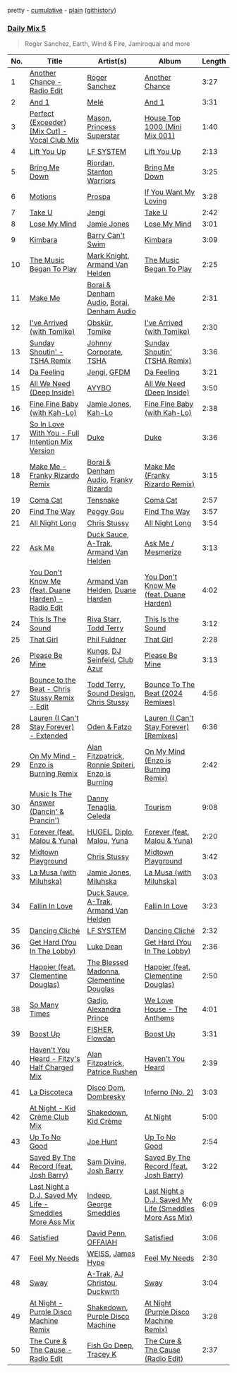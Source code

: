 pretty - [cumulative](/playlists/cumulative/Daily%20Mix%205.md) - [plain](/playlists/plain/37i9dQZF1E36TO0q54WsJv) ([githistory](https://github.githistory.xyz/vitokorn/spotify-playlist-archive/blob/master/playlists/plain/37i9dQZF1E36TO0q54WsJv))
### [Daily Mix 5](https://open.spotify.com/playlist/37i9dQZF1E36TO0q54WsJv)

> Roger Sanchez, Earth, Wind & Fire, Jamiroquai and more

| No. | Title | Artist(s) | Album | Length |
|---|---|---|---|---|
| 1 | [Another Chance - Radio Edit](https://open.spotify.com/track/0EoGXXi91KSqAIY7SSgizW) | [Roger Sanchez](https://open.spotify.com/artist/1HT9k1ZSUL9IczSstOAgWJ) | [Another Chance](https://open.spotify.com/album/7Mn4QEaFm9H2hVrfLdgocm) | 3:27 |
| 2 | [And 1](https://open.spotify.com/track/3jY03u0KugM4iPu0nKbJnn) | [Melé](https://open.spotify.com/artist/6EZO7Baz0SIFskWTO1GHqX) | [And 1](https://open.spotify.com/album/5qO7TlsQmMhQ5LomtBrKlT) | 3:31 |
| 3 | [Perfect (Exceeder) [Mix Cut] - Vocal Club Mix](https://open.spotify.com/track/4wfDTyTss4m46JBv2oXHKl) | [Mason](https://open.spotify.com/artist/307erl4VjT1dZDMYpneZqd), [Princess Superstar](https://open.spotify.com/artist/7JQn9DfFTtsFTg2dFc75jM) | [House Top 1000 (Mini Mix 001)](https://open.spotify.com/album/4ACcx9CYYB16a18URaIgbu) | 1:40 |
| 4 | [Lift You Up](https://open.spotify.com/track/766OCy2QMl814sxiR1gl6v) | [LF SYSTEM](https://open.spotify.com/artist/0HxX6imltnNXJyQhu4nsiO) | [Lift You Up](https://open.spotify.com/album/1UtcVAhnTCM1eqnCVZLEaI) | 2:13 |
| 5 | [Bring Me Down](https://open.spotify.com/track/2VIZvfKJFT2YHqHqkM2qhs) | [Riordan](https://open.spotify.com/artist/68rU1sdZ0HjxjEC5YnSmao), [Stanton Warriors](https://open.spotify.com/artist/7GeAzBsalYANXTi1ReOm1R) | [Bring Me Down](https://open.spotify.com/album/0zNUqbx2KGZxAlvwxTKAvs) | 3:25 |
| 6 | [Motions](https://open.spotify.com/track/17uHvLtwD5GefKQECNBUv8) | [Prospa](https://open.spotify.com/artist/6HabM2PUM519iIxervGWSb) | [If You Want My Loving](https://open.spotify.com/album/7DF7P83D9H9q6e6LXLr5JH) | 3:28 |
| 7 | [Take U](https://open.spotify.com/track/1YwWHm6Ad1fizVPaQ8nrco) | [Jengi](https://open.spotify.com/artist/4lgrPvofm0IT605L9OrOTN) | [Take U](https://open.spotify.com/album/1BsEalQCwpuAbqQloCDY9u) | 2:42 |
| 8 | [Lose My Mind](https://open.spotify.com/track/5cJZzpcqdwkUvD2f88wcgS) | [Jamie Jones](https://open.spotify.com/artist/4admDxmnri5Zco0xYrJ0ji) | [Lose My Mind](https://open.spotify.com/album/4lSzteItXYPqDJNTMOVnX6) | 3:01 |
| 9 | [Kimbara](https://open.spotify.com/track/3iHrGCUXfZ4BoOy615Ydbk) | [Barry Can't Swim](https://open.spotify.com/artist/0vTVU0KH0CVzijsoKGsTPl) | [Kimbara](https://open.spotify.com/album/2lrh7eGF5BhF70i5VPJ3Nu) | 3:09 |
| 10 | [The Music Began To Play](https://open.spotify.com/track/5jOhS3S7vTj9yQ4UmEk8qj) | [Mark Knight](https://open.spotify.com/artist/3h11MHQeCrcsUgRRijI1zL), [Armand Van Helden](https://open.spotify.com/artist/3cQA9WH8liZfeja1DxcDYE) | [The Music Began To Play](https://open.spotify.com/album/1RPFQ2LTLiHL7hxRwL8RZc) | 2:25 |
| 11 | [Make Me](https://open.spotify.com/track/6RaaQvkGUe8Je8yAkdwQNm) | [Borai & Denham Audio](https://open.spotify.com/artist/6QsxKDNLJbtYqxb2wRmsu1), [Borai](https://open.spotify.com/artist/5H8NL83Hl16bYRy4LCqriO), [Denham Audio](https://open.spotify.com/artist/2gyrzIEBDddx6GsW60DnW1) | [Make Me](https://open.spotify.com/album/3T7bNNnQ5b8BgsaF43jGku) | 2:31 |
| 12 | [I've Arrived (with Tomike)](https://open.spotify.com/track/2EPbupudXMt2oYC3iyl31o) | [Obskür](https://open.spotify.com/artist/29MTNlaVntQaQiDyj8KGwx), [Tomike](https://open.spotify.com/artist/1kETB3sIaKJ2uuC9xb6eCI) | [I've Arrived (with Tomike)](https://open.spotify.com/album/2W1UzcHNaKiSHpbAgMnWZM) | 2:30 |
| 13 | [Sunday Shoutin' - TSHA Remix](https://open.spotify.com/track/1VQgubfXwqYMBQk0vSElUz) | [Johnny Corporate](https://open.spotify.com/artist/6A0j8wMkDZSYmChVs9m9e2), [TSHA](https://open.spotify.com/artist/2kLa7JZu4Ijdz1Gle2khZh) | [Sunday Shoutin' (TSHA Remix)](https://open.spotify.com/album/3rREI7NpOx1er6ElbQEiUC) | 3:36 |
| 14 | [Da Feeling](https://open.spotify.com/track/3yAZRpEbliOJUnZH3478xG) | [Jengi](https://open.spotify.com/artist/4lgrPvofm0IT605L9OrOTN), [GFDM](https://open.spotify.com/artist/6AIKpm3NV3gJ4UrvrMCJIj) | [Da Feeling](https://open.spotify.com/album/0cNGG4vhhA9ZL2gdmlbvYm) | 3:21 |
| 15 | [All We Need (Deep Inside)](https://open.spotify.com/track/4QH1B0fYwxCmFkY8bxhocr) | [AYYBO](https://open.spotify.com/artist/0YVquC9RaJLYFNmlJFzkTV) | [All We Need (Deep Inside)](https://open.spotify.com/album/18DfikKMks3PcTBfNIhBr9) | 3:50 |
| 16 | [Fine Fine Baby (with Kah-Lo)](https://open.spotify.com/track/5wEZ2qosMq4JnIY050e7GO) | [Jamie Jones](https://open.spotify.com/artist/4admDxmnri5Zco0xYrJ0ji), [Kah-Lo](https://open.spotify.com/artist/59iOp415oyqGlBHyAhu4z3) | [Fine Fine Baby (with Kah-Lo)](https://open.spotify.com/album/5ZN7pH0k8botEVXsKCGVdb) | 2:38 |
| 17 | [So In Love With You - Full Intention Mix Version](https://open.spotify.com/track/6Vja9QrWtd6ZGKIcziBQjg) | [Duke](https://open.spotify.com/artist/5kARVtC2AG0DnhgrFBCbGR) | [Duke](https://open.spotify.com/album/1DE2FenrgY7vr8ZUMLTGci) | 3:36 |
| 18 | [Make Me - Franky Rizardo Remix](https://open.spotify.com/track/57508shL0obX0KUOUL8CJk) | [Borai & Denham Audio](https://open.spotify.com/artist/6QsxKDNLJbtYqxb2wRmsu1), [Franky Rizardo](https://open.spotify.com/artist/2UgphhGSlC9QWgaZWUOCkl) | [Make Me (Franky Rizardo Remix)](https://open.spotify.com/album/42c7JYNk4kOlZhBnZZoPI0) | 3:15 |
| 19 | [Coma Cat](https://open.spotify.com/track/48gv7cE3Fs4DNNSgWkbu1f) | [Tensnake](https://open.spotify.com/artist/75nC6MXUalYZSOd7OfNkwq) | [Coma Cat](https://open.spotify.com/album/6nw5kO6PPxOI2RzuNX7Bya) | 2:57 |
| 20 | [Find The Way](https://open.spotify.com/track/0f7ROOquhmSpNgbBeWh0hn) | [Peggy Gou](https://open.spotify.com/artist/2mLA48B366zkELXYx7hcDN) | [Find The Way](https://open.spotify.com/album/11pq24uahxvbUMhXhmRdcN) | 3:57 |
| 21 | [All Night Long](https://open.spotify.com/track/7b4twDZXjQf8gyQGSvySZd) | [Chris Stussy](https://open.spotify.com/artist/3BxjasMelf9pKaE4f7Y0So) | [All Night Long](https://open.spotify.com/album/6v4ZkEMI1Q20fX4Yrg7d2v) | 3:54 |
| 22 | [Ask Me](https://open.spotify.com/track/05QGJav2nGJ9qdQ3vG9A9t) | [Duck Sauce](https://open.spotify.com/artist/0q8J3Yj810t5cpAYEJ7gxt), [A-Trak](https://open.spotify.com/artist/3TaUSUXn41GixL7zbvrIDt), [Armand Van Helden](https://open.spotify.com/artist/3cQA9WH8liZfeja1DxcDYE) | [Ask Me / Mesmerize](https://open.spotify.com/album/01n0HtCtQh4ogK1d8hmrws) | 3:13 |
| 23 | [You Don't Know Me (feat. Duane Harden) - Radio Edit](https://open.spotify.com/track/7BpyfQEmvi0sUmOq29plEE) | [Armand Van Helden](https://open.spotify.com/artist/3cQA9WH8liZfeja1DxcDYE), [Duane Harden](https://open.spotify.com/artist/6t8VAB5OTHKxi4p1I5aqn0) | [You Don't Know Me (feat. Duane Harden)](https://open.spotify.com/album/62vJ3t4nZ50SigVCT6TUwb) | 4:02 |
| 24 | [This Is The Sound](https://open.spotify.com/track/5JsIQ66sNFViii1ECZvtUp) | [Riva Starr](https://open.spotify.com/artist/1TRFAJu3Cw64APToZaGk9D), [Todd Terry](https://open.spotify.com/artist/3dE92yGWcrboP1kC5SWyqu) | [This Is the Sound](https://open.spotify.com/album/4O30VW31P6zUNxdrTKog4H) | 3:12 |
| 25 | [That Girl](https://open.spotify.com/track/4WbSbQyu0PXzlKZ9mVDRX8) | [Phil Fuldner](https://open.spotify.com/artist/1DKPQBaKEzmQzWG1GwJoXT) | [That Girl](https://open.spotify.com/album/1T1a1SNBCNLpA8mEhr2CvP) | 2:28 |
| 26 | [Please Be Mine](https://open.spotify.com/track/6S5dsmCHrJccV7gK5frnxy) | [Kungs](https://open.spotify.com/artist/7keGfmQR4X5w0two1xKZ7d), [DJ Seinfeld](https://open.spotify.com/artist/37YzpfBeFju8QRZ3g0Ha1Q), [Club Azur](https://open.spotify.com/artist/7HjhcFRLzzNysy05pyufdh) | [Please Be Mine](https://open.spotify.com/album/3wA7Go5n1saPzSPAzHN4B8) | 3:13 |
| 27 | [Bounce to the Beat - Chris Stussy Remix - Edit](https://open.spotify.com/track/2TaePDvV47Eaju3cSi5TFz) | [Todd Terry](https://open.spotify.com/artist/3dE92yGWcrboP1kC5SWyqu), [Sound Design](https://open.spotify.com/artist/5vcGzbf0bkGkhGhI1E72WU), [Chris Stussy](https://open.spotify.com/artist/3BxjasMelf9pKaE4f7Y0So) | [Bounce To The Beat (2024 Remixes)](https://open.spotify.com/album/5HNjbuvkzxGAUKuBj1XtFx) | 4:56 |
| 28 | [Lauren (I Can't Stay Forever) - Extended](https://open.spotify.com/track/6f8KI9STekHuMflumrAmKF) | [Oden & Fatzo](https://open.spotify.com/artist/2YEnrpAWWaNRFumgde1lLH) | [Lauren (I Can't Stay Forever) [Remixes]](https://open.spotify.com/album/5MeMz5AWqBMPfb5EvGi8dz) | 6:36 |
| 29 | [On My Mind - Enzo is Burning Remix](https://open.spotify.com/track/6OYWH6FZgixV7e7VN14neq) | [Alan Fitzpatrick](https://open.spotify.com/artist/40JyDxGqtYSowWYT2jaive), [Ronnie Spiteri](https://open.spotify.com/artist/7tH1Y2LeCe2LUxvru8y7Df), [Enzo is Burning](https://open.spotify.com/artist/2KIWGryAlZJj1PwpdRTDCB) | [On My Mind (Enzo is Burning Remix)](https://open.spotify.com/album/1LDeKZgXNEW6gkUvLykMkN) | 2:42 |
| 30 | [Music Is The Answer (Dancin' & Prancin')](https://open.spotify.com/track/0scnE7Y7YLjKyEfCmDXvSZ) | [Danny Tenaglia](https://open.spotify.com/artist/2tG935baRE4mH8B3saiwbm), [Celeda](https://open.spotify.com/artist/6eOBEYGx9M4t87osYMIakb) | [Tourism](https://open.spotify.com/album/1KSuviqPb3xFjO2dGnvgYh) | 9:08 |
| 31 | [Forever (feat. Malou & Yuna)](https://open.spotify.com/track/0WS1qLcXKsCGt5e3dqq30S) | [HUGEL](https://open.spotify.com/artist/5PlfkPxwCpRRWQJBxCa0By), [Diplo](https://open.spotify.com/artist/5fMUXHkw8R8eOP2RNVYEZX), [Malou](https://open.spotify.com/artist/5mU7ohKXRejACFS8eZIixp), [Yuna](https://open.spotify.com/artist/3kHVioJpVxlazAAKQ64pC1) | [Forever (feat. Malou & Yuna)](https://open.spotify.com/album/4nXpTQXjFGtB5n3vC76IBR) | 2:20 |
| 32 | [Midtown Playground](https://open.spotify.com/track/22fEl4nzfgTqKi7ZYNXW3c) | [Chris Stussy](https://open.spotify.com/artist/3BxjasMelf9pKaE4f7Y0So) | [Midtown Playground](https://open.spotify.com/album/4wJmh4uUgDAAAyFdRMIE7K) | 3:42 |
| 33 | [La Musa (with Miluhska)](https://open.spotify.com/track/5IGqDVkK8bDHuQqsYvUvMt) | [Jamie Jones](https://open.spotify.com/artist/4admDxmnri5Zco0xYrJ0ji), [Miluhska](https://open.spotify.com/artist/7N3So4jUBd3uUbbx40TjpY) | [La Musa (with Miluhska)](https://open.spotify.com/album/0rOYlzsSZ13P4SToVCMgZt) | 3:03 |
| 34 | [Fallin In Love](https://open.spotify.com/track/6zIoRp8gHbDcXz1MtCCvtt) | [Duck Sauce](https://open.spotify.com/artist/0q8J3Yj810t5cpAYEJ7gxt), [A-Trak](https://open.spotify.com/artist/3TaUSUXn41GixL7zbvrIDt), [Armand Van Helden](https://open.spotify.com/artist/3cQA9WH8liZfeja1DxcDYE) | [Fallin In Love](https://open.spotify.com/album/4UF3C8gyJe5SWSTDaZZ7Kl) | 3:23 |
| 35 | [Dancing Cliché](https://open.spotify.com/track/3NeSlNBRvB4BMrxhA88Zke) | [LF SYSTEM](https://open.spotify.com/artist/0HxX6imltnNXJyQhu4nsiO) | [Dancing Cliché](https://open.spotify.com/album/0KXXLq1rUjATTps8cptlrH) | 2:32 |
| 36 | [Get Hard (You In The Lobby)](https://open.spotify.com/track/3tUtwmznpPiEu8AkqX3Xom) | [Luke Dean](https://open.spotify.com/artist/2BhXOZ96YbOdXz8F6HVUw4) | [Get Hard (You In The Lobby)](https://open.spotify.com/album/3Py5hR3sTJG5PqCxw6TqYn) | 2:36 |
| 37 | [Happier (feat. Clementine Douglas)](https://open.spotify.com/track/1TcF5F10EN17vraisG1gQv) | [The Blessed Madonna](https://open.spotify.com/artist/4TvhRzxIL1le2PWCeUqxQw), [Clementine Douglas](https://open.spotify.com/artist/4DWuml4Jf6K81b5rAPwMb6) | [Happier (feat. Clementine Douglas)](https://open.spotify.com/album/5Tuzxg7Wwhx4ydYsxFsd7o) | 2:50 |
| 38 | [So Many Times](https://open.spotify.com/track/6Sf1pkm2m5Pe2mh6USmg72) | [Gadjo](https://open.spotify.com/artist/28ZtvtD63uuc4Lf81lYWmr), [Alexandra Prince](https://open.spotify.com/artist/3aw1KqQDAtevNW0nEJ2srg) | [We Love House - The Anthems](https://open.spotify.com/album/4wPX46p1gxaXvDYLyWSGTn) | 4:01 |
| 39 | [Boost Up](https://open.spotify.com/track/4xKLgLnQm2wQFUqAYb6UUM) | [FISHER](https://open.spotify.com/artist/1VJ0briNOlXRtJUAzoUJdt), [Flowdan](https://open.spotify.com/artist/07CimrZi5vs9iEao47TNQ4) | [Boost Up](https://open.spotify.com/album/3hIRS3btdz7f35jvVihCUt) | 3:31 |
| 40 | [Haven't You Heard - Fitzy's Half Charged Mix](https://open.spotify.com/track/1b0e8KK2tIgMkT2tub9M93) | [Alan Fitzpatrick](https://open.spotify.com/artist/40JyDxGqtYSowWYT2jaive), [Patrice Rushen](https://open.spotify.com/artist/1mNnxxnPfHQDOkFjnZmdkc) | [Haven't You Heard](https://open.spotify.com/album/5vJAPCAVezRH826izLGTeD) | 2:39 |
| 41 | [La Discoteca](https://open.spotify.com/track/0Gu4cStjRumBXlAjs0aSeT) | [Disco Dom](https://open.spotify.com/artist/3q8DkzC4UfA5lKG1YG4004), [Dombresky](https://open.spotify.com/artist/2GVtgxcx7jg5xVCZsIHSGN) | [Inferno (No. 2)](https://open.spotify.com/album/2rY5Z3ismUfHQqxZhZRPFN) | 3:03 |
| 42 | [At Night - Kid Crème Club Mix](https://open.spotify.com/track/4TBOxwcoCfgs3j9COmEIl0) | [Shakedown](https://open.spotify.com/artist/0vSfjPjAbekoehCpmy1RV1), [Kid Crème](https://open.spotify.com/artist/21LRoheW1z49N5d52wlQ5X) | [At Night](https://open.spotify.com/album/0eKeyft1nKRfypeFNuaqY9) | 5:00 |
| 43 | [Up To No Good](https://open.spotify.com/track/7qIhSG403BTteDB4PAxOyU) | [Joe Hunt](https://open.spotify.com/artist/6GZR8ecgFdUz69ADiMz1Yf) | [Up To No Good](https://open.spotify.com/album/1DDIpyjO0QyZQ7mkGvez9S) | 2:54 |
| 44 | [Saved By The Record (feat. Josh Barry)](https://open.spotify.com/track/0KQhwMvQHO17faalnd3Mjv) | [Sam Divine](https://open.spotify.com/artist/029RjYsk0DU8LKC92sUyXZ), [Josh Barry](https://open.spotify.com/artist/6oruQTIjrgFYzOSKhp7Kt6) | [Saved By The Record (feat. Josh Barry)](https://open.spotify.com/album/01IqI0cGvFILDNbSWeVuPC) | 3:22 |
| 45 | [Last Night a D.J. Saved My Life - Smeddles More Ass Mix](https://open.spotify.com/track/2xXrexxpF9Q6cVpFSIAj1h) | [Indeep](https://open.spotify.com/artist/50xejJlMNloQ4PUB7lGP9h), [George Smeddles](https://open.spotify.com/artist/5HT6hDqzq0B7EFlokN0hK2) | [Last Night a D.J. Saved My Life (Smeddles More Ass Mix)](https://open.spotify.com/album/5A7o0EoddSSwV3A7nqbjhp) | 6:09 |
| 46 | [Satisfied](https://open.spotify.com/track/0swB7iITDrfzrKqQXR661u) | [David Penn](https://open.spotify.com/artist/5kA0fIY29Fnfu4U2I2xvki), [OFFAIAH](https://open.spotify.com/artist/2E1NFr5AeEGUJkLUUsWCAO) | [Satisfied](https://open.spotify.com/album/5Ao966nL5V38v8652399lo) | 3:06 |
| 47 | [Feel My Needs](https://open.spotify.com/track/38D7JeZb1SZfzZo6wGJGae) | [WEISS](https://open.spotify.com/artist/0FBRY66KVaAiddGVefikLB), [James Hype](https://open.spotify.com/artist/43BxCL6t4c73BQnIJtry5v) | [Feel My Needs](https://open.spotify.com/album/4611D7Vc8zCLn49NiKqpjn) | 2:30 |
| 48 | [Sway](https://open.spotify.com/track/1t0ljOlTcBm5l3qRWHchHr) | [A-Trak](https://open.spotify.com/artist/3TaUSUXn41GixL7zbvrIDt), [AJ Christou](https://open.spotify.com/artist/6dWcGqZzMm3mNuvc4yLVsj), [Duckwrth](https://open.spotify.com/artist/6I3MElirhT5t6Kf7p0hGk9) | [Sway](https://open.spotify.com/album/7tUY1xPVDOH8SjohSkAZfp) | 3:04 |
| 49 | [At Night - Purple Disco Machine Remix](https://open.spotify.com/track/4tTpmg8AGcChIUnuio4CtR) | [Shakedown](https://open.spotify.com/artist/0vSfjPjAbekoehCpmy1RV1), [Purple Disco Machine](https://open.spotify.com/artist/2WBJQGf1bT1kxuoqziH5g4) | [At Night (Purple Disco Machine Remix)](https://open.spotify.com/album/3VOlBZwQrQ16ggaQ9ksHZ7) | 3:28 |
| 50 | [The Cure & The Cause - Radio Edit](https://open.spotify.com/track/2aYryJEl86lIZWCS6X1CUm) | [Fish Go Deep](https://open.spotify.com/artist/0fOlkKkWVb6gOtwUXL2i0y), [Tracey K](https://open.spotify.com/artist/2RG9WXLhvCaeGE3gFaAAZg) | [The Cure & The Cause (Radio Edit)](https://open.spotify.com/album/4O082xEh8tgidqkcNKrVEN) | 2:37 |